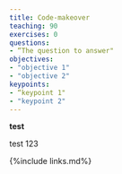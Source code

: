 ```yaml
---
title: Code-makeover
teaching: 90
exercises: 0
questions:
- “The question to answer"
objectives:  
- "objective 1"
- "objective 2"
keypoints:
- “keypoint 1"
- "keypoint 2"
---
```


**test**

test 123

{%include links.md%} 

